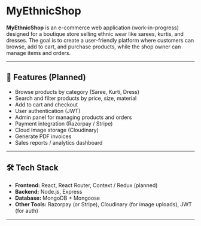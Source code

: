 # MyEthnicShop

**MyEthnicShop** is an e-commerce web application (work-in-progress) designed for a boutique store selling ethnic wear like sarees, kurtis, and dresses. The goal is to create a user-friendly platform where customers can browse, add to cart, and purchase products, while the shop owner can manage items and orders.

---

## 🚀 Features (Planned)

- Browse products by category (Saree, Kurti, Dress)
- Search and filter products by price, size, material
- Add to cart and checkout
- User authentication (JWT)
- Admin panel for managing products and orders
- Payment integration (Razorpay / Stripe)
- Cloud image storage (Cloudinary)
- Generate PDF invoices
- Sales reports / analytics dashboard

---

## 🛠 Tech Stack

- **Frontend:** React, React Router, Context / Redux (planned)
- **Backend:** Node.js, Express
- **Database:** MongoDB + Mongoose
- **Other Tools:** Razorpay (or Stripe), Cloudinary (for image uploads), JWT (for auth)

---
